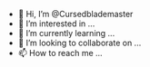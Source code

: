 - 👋 Hi, I’m @Cursedblademaster
- 👀 I’m interested in ...
- 🌱 I’m currently learning ...
- 💞️ I’m looking to collaborate on ...
- 📫 How to reach me ...

<!---
Cursedblademaster/Cursedblademaster is a ✨ special ✨ repository because its `README.md` (this file) appears on your GitHub profile.
You can click the Preview link to take a look at your changes.
--->
